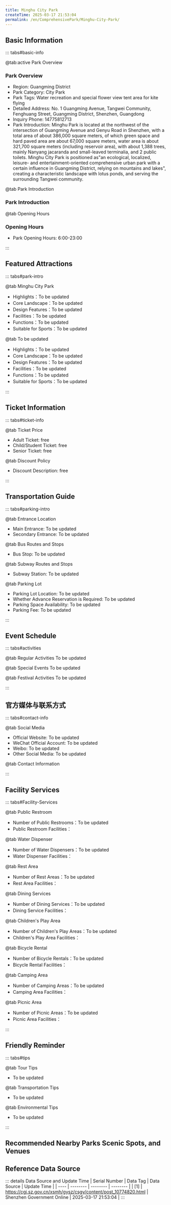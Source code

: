 ```yaml
---
title: Minghu City Park
createTime: 2025-03-17 21:53:04
permalink: /en/ComprehensivePark/Minghu-City-Park/
---
```



<script setup>
import ImageSwiper from '/.vuepress/theme/components/ImageSwiper.vue'
// 轮播图数据
const swiperItems = [
    {
                link: 'https://cgj.sz.gov.cn/img/4/4005/4005776/10774820.jpg',
                title: 'Minghu City Park',
                description: '',
                author: 'Shenzhen Government Online',
                date: '2025/03/17'
                },
  {
                link: 'https://cgj.sz.gov.cn/img/4/4005/4005776/10774820.jpg',
                title: 'Minghu City Park',
                description: '',
                author: 'Shenzhen Government Online',
                date: '2025/03/17'
                }
]
// 配置项
const swiperConfig = {
  height: 500,
  showInfo: true
}
</script>
<!-- 轮播图组件 -->
<ImageSwiper :items="swiperItems" :config="swiperConfig" />



## Basic Information

::: tabs#basic-info

@tab:active Park Overview
### Park Overview
- Region: Guangming District
- Park Category: City Park
- Park Tags: Water recreation and special flower view tent area for kite flying
- Detailed Address: No. 1 Guangming Avenue, Tangwei Community, Fenghuang Street, Guangming District, Shenzhen, Guangdong
- Inquiry Phone: 14775812713
- Park Introduction: Minghu Park is located at the northwest of the intersection of Guangming Avenue and Genyu Road in Shenzhen, with a total area of about 386,000 square meters, of which green space and hard paved area are about 67,000 square meters, water area is about 321,700 square meters (including reservoir area), with about 1,388 trees, mainly Nanyang jacaranda and small-leaved terminalia, and 2 public toilets. Minghu City Park is positioned as"an ecological, localized, leisure- and entertainment-oriented comprehensive urban park with a certain influence in Guangming District, relying on mountains and lakes", creating a characteristic landscape with lotus ponds, and serving the surrounding Tangwei community.

@tab Park Introduction
### Park Introduction
@tab Opening Hours
### Opening Hours
- Park Opening Hours: 6:00-23:00

:::

## Featured Attractions

::: tabs#park-intro

@tab Minghu City Park
<ImageCard
image="https://cgj.sz.gov.cn/images/index20230710_1.png"
    title="Minghu City Park"
    description=""
    date=""
    author="Shenzhen Government Online"
/>


- Highlights：To be updated
- Core Landscape：To be updated
- Design Features：To be updated
- Facilities：To be updated
- Functions：To be updated
- Suitable for Sports：To be updated

@tab To be updated
<ImageCard
image="https://cgj.sz.gov.cn/images/index20230710_1.png"
    title="Minghu City Park"
    description=""
    date=""
    author="Shenzhen Government Online"
/>


- Highlights：To be updated
- Core Landscape：To be updated
- Design Features：To be updated
- Facilities：To be updated
- Functions：To be updated
- Suitable for Sports：To be updated

:::

## Ticket Information

::: tabs#ticket-info

@tab Ticket Price
- Adult Ticket: free
- Child/Student Ticket: free
- Senior Ticket: free

@tab Discount Policy
- Discount Description: free

:::

## Transportation Guide

::: tabs#parking-intro

@tab Entrance Location
- Main Entrance: To be updated
- Secondary Entrance: To be updated

@tab Bus Routes and Stops
- Bus Stop: To be updated

@tab Subway Routes and Stops
- Subway Station: To be updated

@tab Parking Lot
- Parking Lot Location: To be updated
- Whether Advance Reservation is Required: To be updated
- Parking Space Availability: To be updated
- Parking Fee: To be updated

:::

## Event Schedule

::: tabs#activities

@tab Regular Activities
To be updated

@tab Special Events
To be updated

@tab Festival Activities
To be updated

:::

## 官方媒体与联系方式

::: tabs#contact-info

@tab Social Media
- Official Website: To be updated
- WeChat Official Account: To be updated
- Weibo: To be updated
- Other Social Media: To be updated

@tab Contact Information

:::

## Facility Services

::: tabs#Facility-Services

@tab Public Restroom
- Number of Public Restrooms：To be updated
- Public Restroom Facilities：

@tab Water Dispenser
- Number of Water Dispensers：To be updated
- Water Dispenser Facilities：

@tab Rest Area
- Number of Rest Areas：To be updated
- Rest Area Facilities：

@tab Dining Services
- Number of Dining Services：To be updated
- Dining Service Facilities：

@tab Children's Play Area
- Number of Children's Play Areas：To be updated
- Children's Play Area Facilities：

@tab Bicycle Rental
- Number of Bicycle Rentals：To be updated
- Bicycle Rental Facilities：

@tab Camping Area
- Number of Camping Areas：To be updated
- Camping Area Facilities：

@tab Picnic Area
- Number of Picnic Areas：To be updated
- Picnic Area Facilities：

:::

## Friendly Reminder

::: tabs#tips

@tab Tour Tips
- To be updated

@tab Transportation Tips
- To be updated

@tab Environmental Tips
- To be updated

:::

## Recommended Nearby Parks Scenic Spots, and Venues

<CardGrid>
  <ImageCard
        image="https://cgj.sz.gov.cn/img/4/4005/4005784/10774845.jpg"
        title="Shiyaling Xinyi Sports Park"
        description="Shiyaling Xinyi Sports Park is located on the north side of the east-west trunk road of Buji Subdistrict, at the intersection of Bulong Road and Longgang Avenue"
        href="/en/SpecializedPark/SportsFitness/Shiyaling-Xinyi-Sports-Park/"
        author="Shenzhen Government Online"
        date="2025/01/02"
      />
      <ImageCard
        image="https://cgj.sz.gov.cn/img/4/4005/4005784/10774845.jpg"
        title="Shiyaling Xinyi Sports Park"
        description="Shiyaling Xinyi Sports Park is located on the north side of the east-west trunk road of Buji Subdistrict, at the intersection of Bulong Road and Longgang Avenue"
        href="/en/SpecializedPark/SportsFitness/Shiyaling-Xinyi-Sports-Park/"
        author="Shenzhen Government Online"
        date="2025/01/02"
      />
    </CardGrid>


## Reference Data Source

::: details Data Source and Update Time
| Serial Number | Data Tag | Data Source | Update Time |
| ---- | -------- | -------- | -------- |
| [1] | https://cgj.sz.gov.cn/xsmh/gysz/csgy/content/post_10774820.html | Shenzhen Government Online | 2025-03-17 21:53:04 |
:::


